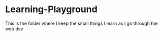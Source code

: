 # Learning-Playground
This is the folder where I keep the small things I learn as I go through the web dev
